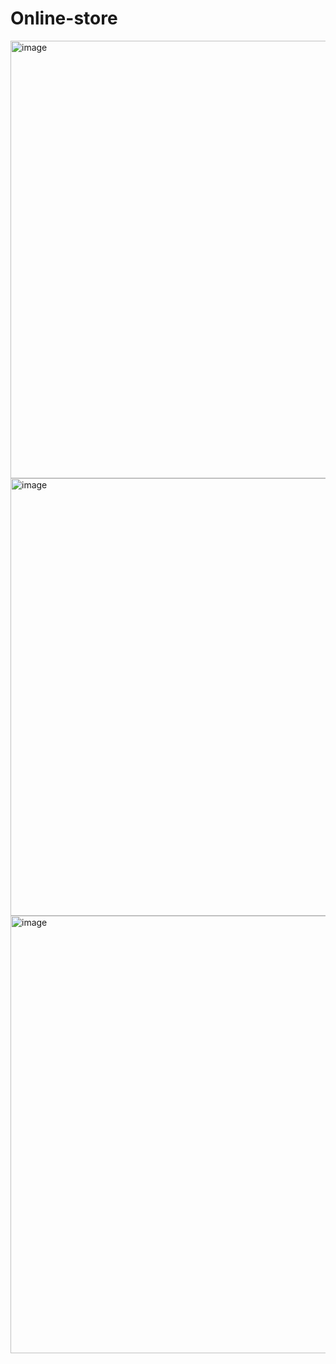 # Online-store

<img width="700" alt="image" src="https://github.com/Max-Vassilev/Online-store/assets/106106321/07388a6c-d5b0-4370-9133-35d47799f5a5">

<img width="700" alt="image" src="https://github.com/Max-Vassilev/Online-store/assets/106106321/fcc3a40c-4f54-47f6-8905-46556a643f38">

<img width="700" alt="image" src="https://github.com/Max-Vassilev/Online-store/assets/106106321/00ba0a43-1530-479b-bc16-6804e86a4b6b">
